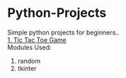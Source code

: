# Python-Projects
Simple python projects for beginners..\
[1. Tic Tac Toe Game](Tic_Tac_Toe)\
Modules Used:
1. random
2. tkinter

